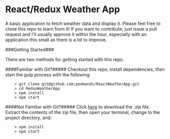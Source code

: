 # React/Redux Weather App #

A basic application to fetch weather data and display it. Please feel free to clone this repo to learn from it! If you want to contribute, just issue a pull request and I'll usually approve it within the hour, especially with an application this small as there is a lot to improve.

###Getting Started###

There are two methods for getting started with this repo.

####Familiar with Git?#####
Checkout this repo, install dependencies, then start the gulp process with the following:

```
	> git clone git@github.com:pedmands/ReactWeatherApp.git
	> cd ReduxWeatherApp
	> npm install
	> npm start
```

####Not Familiar with Git?#####
Click [here](https://github.com/pedmands/ReactWeatherApp/archive/master.zip) to download the .zip file.  Extract the contents of the zip file, then open your terminal, change to the project directory, and:

```
	> npm install
	> npm start
```
